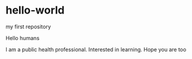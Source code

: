 # hello-world
my first repository

Hello humans

I am a public health professional. Interested in learning. Hope you are too
